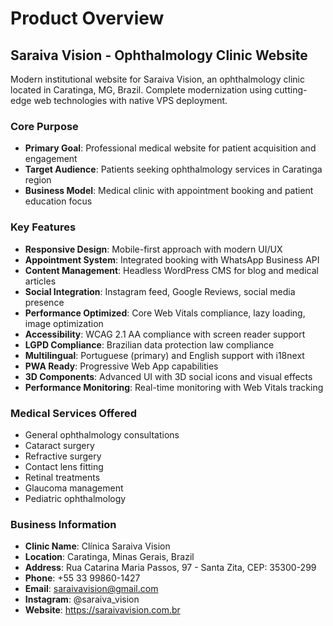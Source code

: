 # Product Overview

## Saraiva Vision - Ophthalmology Clinic Website

Modern institutional website for Saraiva Vision, an ophthalmology clinic located in Caratinga, MG, Brazil. Complete modernization using cutting-edge web technologies with native VPS deployment.

### Core Purpose
- **Primary Goal**: Professional medical website for patient acquisition and engagement
- **Target Audience**: Patients seeking ophthalmology services in Caratinga region
- **Business Model**: Medical clinic with appointment booking and patient education focus

### Key Features
- **Responsive Design**: Mobile-first approach with modern UI/UX
- **Appointment System**: Integrated booking with WhatsApp Business API
- **Content Management**: Headless WordPress CMS for blog and medical articles
- **Social Integration**: Instagram feed, Google Reviews, social media presence
- **Performance Optimized**: Core Web Vitals compliance, lazy loading, image optimization
- **Accessibility**: WCAG 2.1 AA compliance with screen reader support
- **LGPD Compliance**: Brazilian data protection law compliance
- **Multilingual**: Portuguese (primary) and English support with i18next
- **PWA Ready**: Progressive Web App capabilities
- **3D Components**: Advanced UI with 3D social icons and visual effects
- **Performance Monitoring**: Real-time monitoring with Web Vitals tracking

### Medical Services Offered
- General ophthalmology consultations
- Cataract surgery
- Refractive surgery
- Contact lens fitting
- Retinal treatments
- Glaucoma management
- Pediatric ophthalmology

### Business Information
- **Clinic Name**: Clínica Saraiva Vision
- **Location**: Caratinga, Minas Gerais, Brazil
- **Address**: Rua Catarina Maria Passos, 97 - Santa Zita, CEP: 35300-299
- **Phone**: +55 33 99860-1427
- **Email**: saraivavision@gmail.com
- **Instagram**: @saraiva_vision
- **Website**: https://saraivavision.com.br